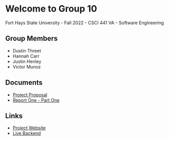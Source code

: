 # Welcome to Group 10
Fort Hays State University - Fall 2022 - CSCI 441 VA - Software Engineering

## Group Members
- Dustin Threet []()
- Hannah Carr []()
- Justin Henley []()
- Victor Munoz []()

## Documents
- [Project Proposal](https://drive.google.com/file/d/1FrU98wgH9FLsxeomwyrD00fDvVm02YQ6/view?usp=sharing)
- [Report One - Part One](https://drive.google.com/file/d/1lSVPS9dwJsXz9XT3v1ymVENNiSLJCybm/view?usp=sharing)

## Links
- [Project Website](https://fhsu-csci-675-group-10.onrender.com/)
- [Live Backend](https://parking-garages.onrender.com/)
